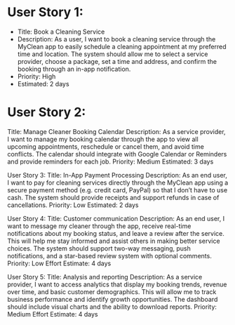# User Story 1:
* Title: Book a Cleaning Service
* Description: As a user, I want to book a cleaning service through the MyClean app to easily schedule a cleaning appointment at my preferred time and location. The system should allow me to select a service provider, choose a package, set a time and address, and confirm the booking through an in-app notification.
* Priority: High
* Estimated: 2 days

# User Story 2:
Title: Manage Cleaner Booking Calendar
Description: As a service provider, I want to manage my booking calendar through the app to view all upcoming appointments, reschedule or cancel them, and avoid time conflicts. The calendar should integrate with Google Calendar or Reminders and provide reminders for each job.
Priority: Medium
Estimated: 3 days

User Story 3:
Title: In-App Payment Processing
Description: As an end user, I want to pay for cleaning services directly through the MyClean app using a secure payment method (e.g. credit card, PayPal) so that I don’t have to use cash. The system should provide receipts and support refunds in case of cancellations.
Priority: Low
Estimated: 2 days

User Story 4:
Title: Customer communication
Description:
As an end user, I want to message my cleaner through the app, receive real-time notifications about my booking status, and leave a review after the service. This will help me stay informed and assist others in making better service choices. The system should support two-way messaging, push notifications, and a star-based review system with optional comments.
Priority: Low
Effort Estimate: 4 days

User Story 5: 
Title: Analysis and reporting
Description:
As a service provider, I want to access analytics that display my booking trends, revenue over time, and basic customer demographics. This will allow me to track business performance and identify growth opportunities. The dashboard should include visual charts and the ability to download reports.
Priority: Medium
Effort Estimate: 4 days
